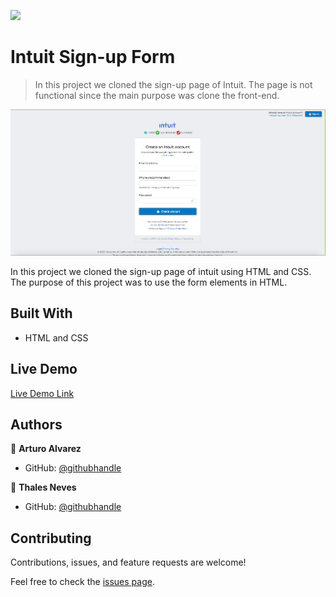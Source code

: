 ![](https://img.shields.io/badge/Microverse-blueviolet)

# Intuit Sign-up Form

> In this project we cloned the sign-up page of Intuit. The page is not functional since the main purpose was clone the front-end.

![screenshot](/images/top-preview.png)

In this project we cloned the sign-up page of intuit using HTML and CSS. The purpose of this project was to use the form elements in HTML.

## Built With

- HTML and CSS

## Live Demo

[Live Demo Link](https://starsheriff2.github.io/Youtube-Clone/)

## Authors

👤 **Arturo Alvarez**

- GitHub: [@githubhandle](https://github.com/StarSherif12)


👤 **Thales Neves**

- GitHub: [@githubhandle](https://github.com/thneves)


## Contributing

Contributions, issues, and feature requests are welcome!

Feel free to check the [issues page](issues/).

